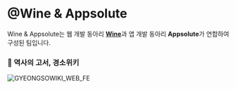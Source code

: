# @Wine & Appsolute
Wine & Appsolute는 웹 개발 동아리 [**Wine**](https://github.com/webisnoteasy)과 앱 개발 동아리 **Appsolute**가 연합하여 구성된 팀입니다.
</br>

### 🌳 역사의 고서, 경소위키
<picture>
  <source media="(prefers-color-scheme: dark)" srcset="https://ghrs.vercel.app/api/pin/?username=WineAndAppsolute&repo=GYEONGSOWIKI_WEB_FE&theme=github_dark"/>
  <img alt="GYEONGSOWIKI_WEB_FE" src="https://ghrs.vercel.app/api/pin/?username=WineAndAppsolute&repo=GYEONGSOWIKI_WEB_FE">
</picture>
